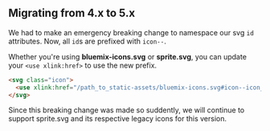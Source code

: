 ## Migrating from 4.x to 5.x

We had to make an emergency breaking change to namespace our svg `id` attributes.
Now, all `id`s are prefixed with `icon--`.

Whether you're using **bluemix-icons.svg** or **sprite.svg**, you can update your `<use xlink:href>` to use the new prefix.

```html
<svg class="icon">
  <use xlink:href="/path_to_static-assets/bluemix-icons.svg#icon--icon_name"></use>
</svg>
```

Since this breaking change was made so suddently, we will continue to support sprite.svg and its respective legacy icons for this version.
